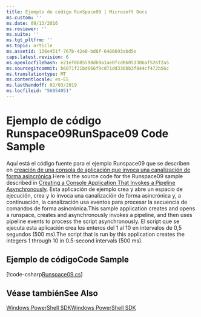 ```yaml
---
title: Ejemplo de código RunSpace09 | Microsoft Docs
ms.custom: ''
ms.date: 09/13/2016
ms.reviewer: ''
ms.suite: ''
ms.tgt_pltfrm: ''
ms.topic: article
ms.assetid: 136e451f-767b-42e0-bd6f-6486693abd5e
caps.latest.revision: 6
ms.openlocfilehash: e21ef8685598db9a1ae0fcd86051386af526f2a5
ms.sourcegitcommit: b6871f21bd666f9cd71dd336bb3f844cf472b56c
ms.translationtype: MT
ms.contentlocale: es-ES
ms.lasthandoff: 02/03/2019
ms.locfileid: "56854051"
---
```

# <a name="runspace09-code-sample"></a><span data-ttu-id="ba181-102">Ejemplo de código Runspace09</span><span class="sxs-lookup"><span data-stu-id="ba181-102">RunSpace09 Code Sample</span></span>

<span data-ttu-id="ba181-103">Aquí está el código fuente para el ejemplo Runspace09 que se describen en [creación de una consola de aplicación que invoca una canalización de forma asincrónica](http://msdn.microsoft.com/en-us/198c1c94-2a06-457e-93ce-c0d910618e47).</span><span class="sxs-lookup"><span data-stu-id="ba181-103">Here is the source code for the Runspace09 sample described in [Creating a Console Application That Invokes a Pipeline Asynchronously](http://msdn.microsoft.com/en-us/198c1c94-2a06-457e-93ce-c0d910618e47).</span></span> <span data-ttu-id="ba181-104">Esta aplicación de ejemplo crea y abre un espacio de ejecución, crea y lo invoca una canalización de forma asincrónica y, a continuación, la canalización usa eventos para procesar la secuencia de comandos de forma asincrónica.</span><span class="sxs-lookup"><span data-stu-id="ba181-104">This sample application creates and opens a runspace, creates and asynchronously invokes a pipeline, and then uses pipeline events to process the script asynchronously.</span></span> <span data-ttu-id="ba181-105">El script que se ejecuta esta aplicación crea los enteros del 1 al 10 en intervalos de 0,5 segundos (500 ms).</span><span class="sxs-lookup"><span data-stu-id="ba181-105">The script that is run by this application creates the integers 1 through 10 in 0.5-second intervals (500 ms).</span></span>

## <a name="code-sample"></a><span data-ttu-id="ba181-106">Ejemplo de código</span><span class="sxs-lookup"><span data-stu-id="ba181-106">Code Sample</span></span>

[!code-csharp[Runspace09.cs](../../powershell-sdk-samples/SDK-2.0/csharp/Runspace09/Runspace09.cs#L11-L113 "Runspace09.cs")]

## <a name="see-also"></a><span data-ttu-id="ba181-107">Véase también</span><span class="sxs-lookup"><span data-stu-id="ba181-107">See Also</span></span>

[<span data-ttu-id="ba181-108">Windows PowerShell SDK</span><span class="sxs-lookup"><span data-stu-id="ba181-108">Windows PowerShell SDK</span></span>](../windows-powershell-reference.md)